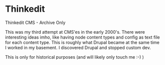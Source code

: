 # Thinkedit
Thinkedit CMS - Archive Only

This was my third attempt at CMS'es in the early 2000's. There were interesting ideas imho, like having node content types and config as text file for each content type. This is roughly what Drupal became at the same time I worked in my basement. I discovered Drupal and stopped custom dev.

This is only for historical purposes (and will likely only touch me :-) )
